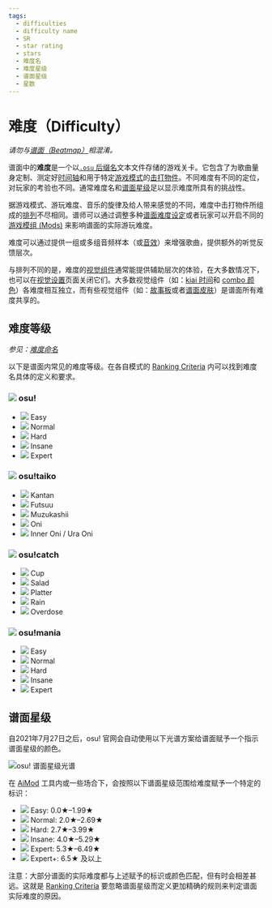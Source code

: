 ```yaml
---
tags:
  - difficulties
  - difficulty name
  - SR
  - star rating
  - stars
  - 难度名
  - 难度星级
  - 谱面星级
  - 星数
---
```


# 难度（Difficulty）

*请勿与[谱面（Beatmap）](/wiki/Beatmap)相混淆。*

谱面中的**难度**是一个以[`.osu` 后缀名](/wiki/Client/File_formats/osu_(file_format))文本文件存储的游戏关卡。它包含了为歌曲量身定制、测定好[时间轴](/wiki/Client/Beatmap_editor/Timing)和用于特定[游戏模式](/wiki/Game_mode)的[击打物件](/wiki/Gameplay/Hit_object)。不同难度有不同的定位，对玩家的考验也不同。通常难度名和[谱面星级](/wiki/Beatmap/Star_rating)足以显示难度所具有的挑战性。

据游戏模式、游玩难度、音乐的旋律及给人带来感觉的不同，难度中击打物件所组成的[排列](/wiki/Beatmap/Pattern)不尽相同。谱师可以通过调整多种[谱面难度设定](/wiki/Client/Beatmap_editor/Song_setup#谱面难度设定(difficulty))或者玩家可以开启不同的[游戏模组 (Mods)](/wiki/Gameplay/Game_modifier) 来影响谱面的实际游玩难度。

难度可以通过提供一组或多组音频样本（或[音效](/wiki/Beatmapping/Hitsound)）来增强歌曲，提供额外的听觉反馈层次。

<!-- TODO: this description of visuals needs to be improved:
  - a separate section;
  - a very small paragraph on every key component, including those from Beatmap#overview;
-->

与排列不同的是，难度的[视觉组件](/wiki/Beatmap)通常能提供辅助层次的体验，在大多数情况下，也可以在[视觉设置](/wiki/Client/Interface/Visual_settings)页面关闭它们。大多数视觉组件（如：[kiai 时间](/wiki/Gameplay/Kiai_time)和 [combo 颜色](/wiki/Beatmapping/Combo_colour)）各难度相互独立，而有些视觉组件（如：[故事板](/wiki/Storyboard)或者[谱面皮肤](/wiki/Skinning)）是谱面所有难度共享的。

## 难度等级

*参见：[难度命名](/wiki/Ranking_criteria/Difficulty_naming)*

以下是谱面内常见的难度等级。在各自模式的 [Ranking Criteria](/wiki/Ranking_criteria) 内可以找到难度名具体的定义和要求。

### ![](/wiki/shared/mode/osu.png) osu!

- ![](/wiki/shared/diff/easy-o.png?20211215) Easy
- ![](/wiki/shared/diff/normal-o.png?20211215) Normal
- ![](/wiki/shared/diff/hard-o.png?20211215) Hard
- ![](/wiki/shared/diff/insane-o.png?20211215) Insane
- ![](/wiki/shared/diff/expert-o.png?20211215) Expert

### ![](/wiki/shared/mode/taiko.png) osu!taiko

- ![](/wiki/shared/diff/easy-t.png?20211215) Kantan
- ![](/wiki/shared/diff/normal-t.png?20211215) Futsuu
- ![](/wiki/shared/diff/hard-t.png?20211215) Muzukashii
- ![](/wiki/shared/diff/insane-t.png?20211215) Oni
- ![](/wiki/shared/diff/expert-t.png?20211215) Inner Oni / Ura Oni

### ![](/wiki/shared/mode/catch.png) osu!catch

- ![](/wiki/shared/diff/easy-c.png?20211215) Cup
- ![](/wiki/shared/diff/normal-c.png?20211215) Salad
- ![](/wiki/shared/diff/hard-c.png?20211215) Platter
- ![](/wiki/shared/diff/insane-c.png?20211215) Rain
- ![](/wiki/shared/diff/expert-c.png?20211215) Overdose

### ![](/wiki/shared/mode/mania.png) osu!mania

- ![](/wiki/shared/diff/easy-m.png?20211215) Easy
- ![](/wiki/shared/diff/normal-m.png?20211215) Normal
- ![](/wiki/shared/diff/hard-m.png?20211215) Hard
- ![](/wiki/shared/diff/insane-m.png?20211215) Insane
- ![](/wiki/shared/diff/expert-m.png?20211215) Expert

## 谱面星级

自2021年7月27日之后，osu! 官网会自动使用以下光谱方案给谱面赋予一个指示谱面星级的颜色。

![osu! 谱面星级光谱](/wiki/shared/star-rating/spectrum.png)

在 [AiMod](/wiki/Client/Beatmap_editor/AiMod) 工具内或一些场合下，会按照以下谱面星级范围给难度赋予一个特定的标识：

- ![](/wiki/shared/diff/easy-o.png?20211215) Easy: 0.0★–1.99★
- ![](/wiki/shared/diff/normal-o.png?20211215) Normal: 2.0★–2.69★
- ![](/wiki/shared/diff/hard-o.png?20211215) Hard: 2.7★–3.99★
- ![](/wiki/shared/diff/insane-o.png?20211215) Insane: 4.0★–5.29★
- ![](/wiki/shared/diff/expert-o.png?20211215) Expert: 5.3★–6.49★
- ![](/wiki/shared/diff/expertplus-o.png?20211215) Expert+: 6.5★ 及以上

注意：大部分谱面的实际难度都与上述赋予的标识或颜色匹配，但有时会相差甚远。这就是 [Ranking Criteria](/wiki/Ranking_criteria) 要忽略谱面星级而定义更加精确的规则来判定谱面实际难度的原因。
